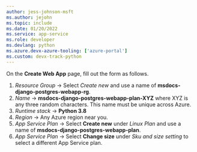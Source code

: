 ```yaml
---
author: jess-johnson-msft
ms.author: jejohn
ms.topic: include
ms.date: 01/20/2022
ms.service: app-service
ms.role: developer
ms.devlang: python
ms.azure.devx-azure-tooling: ['azure-portal']
ms.custom: devx-track-python
---
```


On the **Create Web App** page, fill out the form as follows.

1. *Resource Group* &rarr; Select *Create new* and use a name of **msdocs-django-postgres-webapp-rg**.
1. *Name* &rarr; **msdocs-django-postgres-webapp-plan-XYZ** where XYZ is any three random characters. This name must be unique across Azure.
1. *Runtime stack* &rarr; **Python 3.8**
1. *Region* &rarr; Any Azure region near you.
1. *App Service Plan* &rarr; Select **Create new** under *Linux Plan* and use a name of **msdocs-django-postgres-webapp-plan**.
1. *App Service Plan* &rarr; Select **Change size** under *Sku and size setting* to select a different App Service plan.
